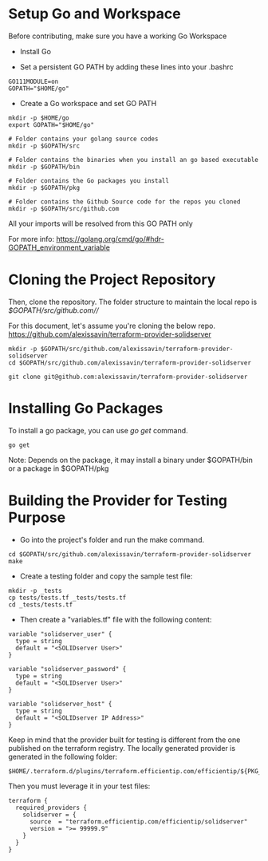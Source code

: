# Setup Go and Workspace

Before contributing, make sure you have a working Go Workspace

* Install Go

* Set a persistent GO PATH by adding these lines into your .bashrc
```
GO111MODULE=on
GOPATH="$HOME/go"
```

* Create a Go workspace and set GO PATH
```
mkdir -p $HOME/go
export GOPATH="$HOME/go"

# Folder contains your golang source codes
mkdir -p $GOPATH/src

# Folder contains the binaries when you install an go based executable
mkdir -p $GOPATH/bin

# Folder contains the Go packages you install
mkdir -p $GOPATH/pkg

# Folder contains the Github Source code for the repos you cloned
mkdir -p $GOPATH/src/github.com

```
All your imports will be resolved from this GO PATH only

For more info: https://golang.org/cmd/go/#hdr-GOPATH_environment_variable

# Cloning the Project Repository

Then, clone the repository. The folder structure to maintain the local repo is *$GOPATH/src/github.com/<org-name>/<project-name>*

For this document, let's assume you're cloning the below repo.
https://github.com/alexissavin/terraform-provider-solidserver

```
mkdir -p $GOPATH/src/github.com/alexissavin/terraform-provider-solidserver
cd $GOPATH/src/github.com/alexissavin/terraform-provider-solidserver

git clone git@github.com:alexissavin/terraform-provider-solidserver
```

# Installing Go Packages

To install a go package, you can use *go get* command.

```
go get
```

Note: Depends on the package, it may install a binary under $GOPATH/bin or a package in $GOPATH/pkg

# Building the Provider for Testing Purpose

* Go into the project's folder and run the make command.
```
cd $GOPATH/src/github.com/alexissavin/terraform-provider-solidserver
make
```

* Create a testing folder and copy the sample test file:
```
mkdir -p _tests
cp tests/tests.tf _tests/tests.tf
cd _tests/tests.tf 
```

* Then create a "variables.tf" file with the following content:
```
variable "solidserver_user" {
  type = string
  default = "<SOLIDserver User>"
}

variable "solidserver_password" {
  type = string
  default = "<SOLIDserver User>"
}

variable "solidserver_host" {
  type = string
  default = "<SOLIDserver IP Address>"
}
```

Keep in mind that the provider built for testing is different from the one published on the terraform registry. The locally generated provider is generated in the following folder:
```
$HOME/.terraform.d/plugins/terraform.efficientip.com/efficientip/${PKG_NAME}/${RELEASE}/${OS_ARCH}
```

Then you must leverage it in your test files:
```
terraform {
  required_providers {
    solidserver = {
      source  = "terraform.efficientip.com/efficientip/solidserver"
      version = ">= 99999.9"
    }
  }
}
```